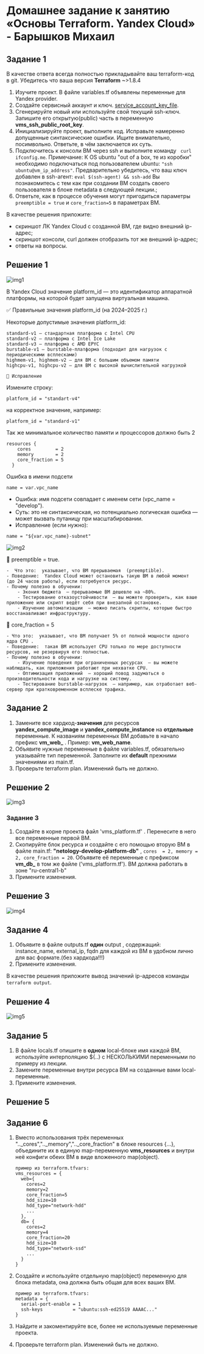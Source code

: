 # Домашнее задание к занятию «Основы Terraform. Yandex Cloud» - Барышков Михаил

## Задание 1
В качестве ответа всегда полностью прикладывайте ваш terraform-код в git.
Убедитесь что ваша версия **Terraform** ~>1.8.4

1. Изучите проект. В файле variables.tf объявлены переменные для Yandex provider.
2. Создайте сервисный аккаунт и ключ. [service_account_key_file](https://terraform-provider.yandexcloud.net).
4. Сгенерируйте новый или используйте свой текущий ssh-ключ. Запишите его открытую(public) часть в переменную **vms_ssh_public_root_key**.
5. Инициализируйте проект, выполните код. Исправьте намеренно допущенные синтаксические ошибки. Ищите внимательно, посимвольно. Ответьте, в чём заключается их суть.
6. Подключитесь к консоли ВМ через ssh и выполните команду ``` curl ifconfig.me```.
Примечание: К OS ubuntu "out of a box, те из коробки" необходимо подключаться под пользователем ubuntu: ```"ssh ubuntu@vm_ip_address"```. Предварительно убедитесь, что ваш ключ добавлен в ssh-агент: ```eval $(ssh-agent) && ssh-add``` Вы познакомитесь с тем как при создании ВМ создать своего пользователя в блоке metadata в следующей лекции.;
8. Ответьте, как в процессе обучения могут пригодиться параметры ```preemptible = true``` и ```core_fraction=5``` в параметрах ВМ.

В качестве решения приложите:

- скриншот ЛК Yandex Cloud с созданной ВМ, где видно внешний ip-адрес;
- скриншот консоли, curl должен отобразить тот же внешний ip-адрес;
- ответы на вопросы.


## Решение 1

![img1](img/img1.png)

В Yandex Cloud значение platform_id — это идентификатор аппаратной платформы, на которой будет запущена виртуальная машина.

✅ Правильные значения platform_id (на 2024–2025 г.) 

Некоторые допустимые значения platform_id: 

    standard-v1 — стандартная платформа с Intel CPU
    standard-v2 — платформа с Intel Ice Lake
    standard-v3 — платформа с AMD EPYC
    burstable-v1 — burstable-платформа (подходит для нагрузок с периодическими всплесками)
    highmem-v1, highmem-v2 — для ВМ с большим объемом памяти
    highcpu-v1, highcpu-v2 — для ВМ с высокой вычислительной нагрузкой

    🔧 Исправление 

Измените строку:

```
platform_id = "standart-v4"
```

на корректное значение, например:

```
platform_id = "standard-v1"
```     

Так же минимальное количество памяти и процессоров должно быть 2

```
resources {
    cores         = 2
    memory        = 2
    core_fraction = 5
  }
```

Ошибка в имени подсети
```
name = var.vpc_name
```

- Ошибка:  имя подсети совпадает с именем сети (vpc_name = "develop").
- Суть:  это не синтаксическая, но потенциально логическая ошибка  — может вызвать путаницу при масштабировании.
- Исправление (если нужно): 
```
name = "${var.vpc_name}-subnet"
```

![img2](img/img2.png)

📌 preemptible = true. 



    -  Что это:  указывает, что ВМ прерываемая  (preemptible).
    - Поведение:  Yandex Cloud может остановить такую ВМ в любой момент (до 24 часов работы), если потребуется ресурс.
    - Почему полезно в обучении: 
        - Экония бюджета  — прерываемые ВМ дешевле на ~80%.
        - Тестирование отказоустойчивости  — вы можете проверить, как ваше приложение или скрипт ведёт себя при внезапной остановке.
        - Изучение автоматизации  — можно писать скрипты, которые быстро восстанавливают инфраструктуру.
         
📌 core_fraction = 5 

    - Что это:  указывает, что ВМ получает 5% от полной мощности одного ядра CPU .
    - Поведение:  такая ВМ использует CPU только по мере доступности ресурсов, не резервируя его полностью.
    - Почему полезно в обучении: 
        - Изучение поведения при ограниченных ресурсах  — вы можете наблюдать, как приложения работают при нехватке CPU.
        - Оптимизация приложений  — хороший повод задуматься о производительности кода и нагрузке на систему.
        - Тестирование burstable-нагрузок  — например, как отработает веб-сервер при кратковременном всплеске трафика.

## Задание 2

1. Замените все хардкод-**значения** для ресурсов **yandex_compute_image** и **yandex_compute_instance** на **отдельные** переменные. К названиям переменных ВМ добавьте в начало префикс **vm_web_** .  Пример: **vm_web_name**.
2. Объявите нужные переменные в файле variables.tf, обязательно указывайте тип переменной. Заполните их **default** прежними значениями из main.tf. 
3. Проверьте terraform plan. Изменений быть не должно.

## Решение 2

![img3](img/img3.png)

### Задание 3

1. Создайте в корне проекта файл 'vms_platform.tf' . Перенесите в него все переменные первой ВМ.
2. Скопируйте блок ресурса и создайте с его помощью вторую ВМ в файле main.tf: **"netology-develop-platform-db"** ,  ```cores  = 2, memory = 2, core_fraction = 20```. Объявите её переменные с префиксом **vm_db_** в том же файле ('vms_platform.tf').  ВМ должна работать в зоне "ru-central1-b"
3. Примените изменения.

## Решение 3

![img4](img/img4.png)

## Задание 4

1. Объявите в файле outputs.tf **один** output , содержащий: instance_name, external_ip, fqdn для каждой из ВМ в удобном лично для вас формате.(без хардкода!!!)
2. Примените изменения.

В качестве решения приложите вывод значений ip-адресов команды ```terraform output```.

## Решение 4

![img5](img/img5.png)

## Задание 5

1. В файле locals.tf опишите в **одном** local-блоке имя каждой ВМ, используйте интерполяцию ${..} с НЕСКОЛЬКИМИ переменными по примеру из лекции.
2. Замените переменные внутри ресурса ВМ на созданные вами local-переменные.
3. Примените изменения.

## Решение 5


## Задание 6

1. Вместо использования трёх переменных  ".._cores",".._memory",".._core_fraction" в блоке  resources {...}, объедините их в единую map-переменную **vms_resources** и  внутри неё конфиги обеих ВМ в виде вложенного map(object).  
   ```
   пример из terraform.tfvars:
   vms_resources = {
     web={
       cores=2
       memory=2
       core_fraction=5
       hdd_size=10
       hdd_type="network-hdd"
       ...
     },
     db= {
       cores=2
       memory=4
       core_fraction=20
       hdd_size=10
       hdd_type="network-ssd"
       ...
     }
   }
   ```
3. Создайте и используйте отдельную map(object) переменную для блока metadata, она должна быть общая для всех ваших ВМ.
   ```
   пример из terraform.tfvars:
   metadata = {
     serial-port-enable = 1
     ssh-keys           = "ubuntu:ssh-ed25519 AAAAC..."
   }
   ```  
  
5. Найдите и закоментируйте все, более не используемые переменные проекта.
6. Проверьте terraform plan. Изменений быть не должно.
